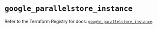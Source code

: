 # `google_parallelstore_instance`

Refer to the Terraform Registry for docs: [`google_parallelstore_instance`](https://registry.terraform.io/providers/hashicorp/google/6.49.2/docs/resources/parallelstore_instance).
